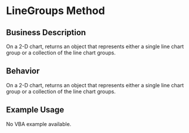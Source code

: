# LineGroups Method

## Business Description
On a 2-D chart, returns an object that represents either a single line chart group or a collection of the line chart groups.

## Behavior
On a 2-D chart, returns an object that represents either a single line chart group or a collection of the line chart groups.

## Example Usage
No VBA example available.